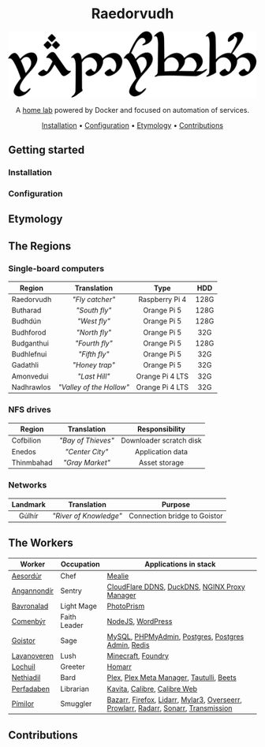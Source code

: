 <div align="center">

# Raedorvudh

<img src="resources/images/raedorvudh.svg" alt="Raedorvudh written in Tengwar" style="max-width:100%;">

A [home lab](https://www.seeedstudio.com/blog/2020/12/22/what-is-a-home-lab-getting-started-and-recommendations/) powered by Docker and focused on automation of services.

[Installation](#installation) •
[Configuration](#configuration) •
[Etymology](#etymology) •
[Contributions](#contributions)

</div>

## Getting started

### Installation

### Configuration

## Etymology

## The Regions

### Single-board computers

| Region     |       Translation        |      Type       |  HDD  |
| ---------- | :----------------------: | :-------------: | :---: |
| Raedorvudh |     _"Fly catcher"_      | Raspberry Pi 4  | 128G  |
| Butharad   |      _"South fly"_       |   Orange Pi 5   | 128G  |
| Budhdún    |       _"West fly"_       |   Orange Pi 5   | 128G  |
| Budhforod  |      _"North fly"_       |   Orange Pi 5   |  32G  |
| Budganthui |      _"Fourth fly"_      |   Orange Pi 5   | 128G  |
| Budhlefnui |      _"Fifth fly"_       |   Orange Pi 5   |  32G  |
| Gadathli   |      _"Honey trap"_      |   Orange Pi 5   |  32G  |
| Amonvedui  |      _"Last Hill"_       | Orange Pi 4 LTS |  32G  |
| Nadhrawlos | _"Valley of the Hollow"_ | Orange Pi 4 LTS |  32G  |

### NFS drives

| Region     |    Translation     |     Responsibility      |
| ---------- | :----------------: | :---------------------: |
| Cofbilion  | _"Bay of Thieves"_ | Downloader scratch disk |
| Enedos     |  _"Center City"_   |    Application data     |
| Thinmbahad |  _"Gray Market"_   |      Asset storage      |

### Networks

| Landmark |      Translation       |           Purpose            |
| :------: | :--------------------: | :--------------------------: |
|  Gúlhír  | _"River of Knowledge"_ | Connection bridge to Goistor |

## The Workers

| Worker                               | Occupation | Applications in stack                                                                                                                                                                                                                                                                                                                                       |
| ------------------------------------ | ---------- | ----------------------------------------------------------------------------------------------------------------------------------------------------------------------------------------------------------------------------------------------------------------------------------------------------------------------------------------------------------- |
| [Aesordúr](aesordur/README.md)       | Chef       | [Mealie](https://mealie.io/)                                                                                                                                                                                                                                                                                                                                |
| [Angannondír](angannondir/README.md) | Sentry     | [CloudFlare DDNS](https://github.com/favonia/cloudflare-ddns), [DuckDNS](https://www.duckdns.org/), [NGINX Proxy Manager](https://nginxproxymanager.com/)                                                                                                                                                                                                   |
| [Bavronalad](bavronalad/README.md)   | Light Mage | [PhotoPrism](https://www.photoprism.app/)                                                                                                                                                                                                                                                                                                                   |
| [Comenbýr](comenbyr/README.md)       | Faith Leader   | [NodeJS](https://nodejs.org/en), [WordPress](https://wordpress.com/) |
| [Goistor](goistor/README.md)         | Sage       | [MySQL](https://mariadb.org/), [PHPMyAdmin](https://www.phpmyadmin.net/), [Postgres](https://www.postgresql.org/), [Postgres Admin](https://www.pgadmin.org/), [Redis](https://redis.io/)                                                                                                                                                                   |
| [Lavanoveren](lavanoveren/README.md) | Lush       | [Minecraft](https://www.minecraft.net/en-us), [Foundry](https://foundryvtt.com/)                                                                                                                                                                                                                                                                            |
| [Lochuil](lochuil/README.md)         | Greeter    | [Homarr](https://homarr.dev/)                                                                                                                                                                                                                                                                                                                               |
| [Nethiadil](nethiadil/README.md)     | Bard       | [Plex](https://www.plex.tv/), [Plex Meta Manager](https://metamanager.wiki/en/latest/), [Tautulli](https://tautulli.com/), [Beets](https://beets.io/)                                                                                                                                                                                                       |
| [Perfadaben](perfadaben/README.md)   | Librarian  | [Kavita](https://www.kavitareader.com), [Calibre](https://calibre-ebook.com/), [Calibre Web](https://github.com/janeczku/calibre-web)                                                                                                                                                                                                                       |
| [Pímilor](pimilor/README.md)         | Smuggler   | [Bazarr](https://www.bazarr.media/), [Firefox](https://www.mozilla.org/en-US/firefox/new/), [Lidarr](https://lidarr.audio/), [Mylar3](https://github.com/mylar3/mylar3), [Overseerr](https://overseerr.dev/), [Prowlarr](https://prowlarr.com/), [Radarr](https://radarr.video/), [Sonarr](https://sonarr.tv/), [Transmission](https://transmissionbt.com/) |

## Contributions
